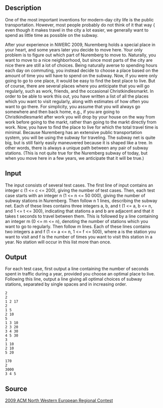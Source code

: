 <h2>Description</h2><p>One of the most important inventions for modern-day city life is the public transportation. However, most people probably do not think of it that way { even though it makes travel in the city a lot easier, we generally want to spend as little time as possible on the subway.
</p>After your experience in NWERC 2009, Nuremberg holds a special place in your heart, and some years later you decide to move here. Your only problem is to figure out which part of Nuremberg to move to. Naturally, you want to move to a nice neighborhood, but since most parts of the city are nice there are still a lot of choices. Being naturally averse to spending hours each day on commuting, you instead decide to choose a place based on the amount of time you will have to spend on the subway.
Now, if you were only going to go to one place, it would be easy to find the best place to live. But of course, there are several places where you anticipate that you will go regularly, such as work, friends, and the occasional Christkindlesmarkt. In order to be able to work this out, you have written a list of all the places which you want to visit regularly, along with estimates of how often you want to go there. For simplicity, you assume that you will always go somewhere and then back home, e.g., if you are going to Christkindlesmarkt after work you will drop by your house on the way from work before going to the markt, rather than going to the markt directly from work. Now, you have to find the place to live for which the total travel time is minimal.
Because Nuremberg has an extensive public transportation system, you will be using the subway for traveling. The subway net is quite big, but is still fairly easily maneuvered because it is shaped like a tree. In other words, there is always a unique path between any pair of subway stations. (This is not quite true for the Nuremberg subway of today, but when you move here in a few years, we anticipate that it will be true.)<h2>Input</h2><p>The input consists of several test cases. The first line of input contains an integer c (1 &lt;= c &lt;= 200), giving the number of test cases. Then, each test case starts with an integer n (1 &lt;= n &lt;= 50 000), giving the number of subway stations in Nuremberg. Then follow n 1 lines, describing the subway net. Each of these lines contains three integers a, b, and t (1 &lt;= a, b &lt;= n, and 1 &lt;= t &lt;= 300), indicating that stations a and b are adjacent and that it takes t seconds to travel between them. This is followed by a line containing an integer m (0 &lt;= m &lt;= n), denoting the number of stations which you want to go to regularly. Then follow m lines. Each of these lines contains two integers a and f (1 &lt;= a &lt;= n, 1 &lt;= f &lt;= 500), where a is the station you want to visit and f is the number of times you want to visit this station in a year. No station will occur in this list more than once.</p><h2>Output</h2><p>For each test case, first output a line containing the number of seconds spent in traffic during a year, provided you choose an optimal place to live. Following this line, output a line giving all optimal choices of subway stations, separated by single spaces and in increasing order.</p><pre><code class="language-input1">2
2
1 2 17
2
1 5
2 10
5
1 3 10
2 3 20
3 4 30
4 5 30
3
1 10
2 10
5 20</code></pre><pre><code class="language-output1">170
2
3000
3 4 5</code></pre><h2>Source</h2><a href="searchproblem?field=source&amp;key=2009+ACM+North+Western+European+Regional+Contest">2009 ACM North Western European Regional Contest</a>